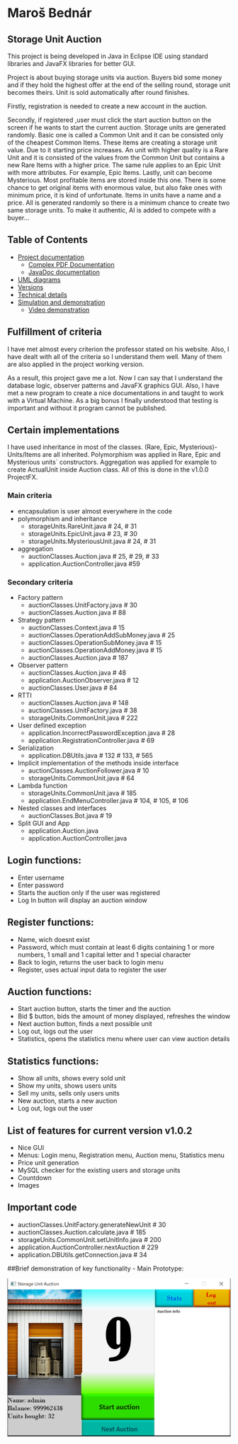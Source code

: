 ﻿# Maroš Bednár

## Storage Unit Auction
This project is being developed in Java in Eclipse IDE using standard libraries and JavaFX libraries for better GUI.

Project is about buying storage units via auction. Buyers bid some money and if they hold the highest offer at the end of the selling round, storage unit becomes theirs. Unit is sold automatically after round finishes.

Firstly, registration is needed to create a new account in the auction.

Secondly, if registered ,user must click the start auction button on the screen if he wants to start the current auction. Storage units are generated randomly. Basic one is called a Common Unit and it can be consisted only of the cheapest Common Items. These items are creating a storage unit value. Due to it starting price increases. An unit with higher quality is a Rare Unit and it is consisted of the values from the Common Unit but contains a new Rare Items with a higher price. The same rule applies to an Epic Unit with more attributes. For example, Epic Items. Lastly, unit can become Mysterious. Most profitable items are stored inside this one. There is some chance to get original items with enormous value, but also fake ones with minimum price, it is kind of unfortunate. Items in units have a name and a price. All is generated randomly so there is a minimum chance to create two same storage units. To make it authentic, AI is added to compete with a buyer...
## Table of Contents

* [Project documentation](Project/Documentation)
  * [Complex PDF Documentation](Project/Documentation/_book/_main.pdf)
  * [JavaDoc documentation](Project/Documentation/javadoc)
* [UML diagrams](Project/Documentation/images)
* [Versions](Project/Documentation/02_versions.md)
* [Technical details](Project/Documentation/03_tech_details.md)
* [Simulation and demonstration](Project/Documentation/04_simulation_and_demonstration.md)  
  * [Video demonstration](Project/Documentation/04_simulation_and_demonstration.md)

## Fulfillment of criteria

I have met almost every criterion the professor stated on his website. Also, I have dealt with all of the criteria so I understand them well. Many of them are also applied in the project working version. 

As a result, this project gave me a lot. Now I can say that I understand the database logic, observer patterns and JavaFX graphics GUI. Also, I have met a new program to create a nice documentations in and taught to work with a Virtual Machine. As a big bonus I finally understood that testing is important and without it program cannot be published.

## Certain implementations

I have used inheritance in most of the classes. (Rare, Epic, Mysterious)-Units/Items are all inherited. Polymorphism was applied in Rare, Epic and Mysterious units´ constructors. Aggregation was applied for example to create ActualUnit inside Auction class. All of this is done in the v1.0.0 ProjectFX.

### Main criteria

* encapsulation is user almost everywhere in the code
* polymorphism and inheritance
  * storageUnits.RareUnit.java # 24, # 31
  * storageUnits.EpicUnit.java # 23, # 30
  * storageUnits.MysteriousUnit.java # 24, # 31 
* aggregation
  * auctionClasses.Auction.java # 25, # 29, # 33
  * application.AuctionController.java #59


### Secondary criteria

* Factory pattern
  * auctionClasses.UnitFactory.java # 30
  * auctionClasses.Auction.java # 88
* Strategy pattern
  * auctionClasses.Context.java # 15
  * auctionClasses.OperationAddSubMoney.java # 25
  * auctionClasses.OperationSubMoney.java # 15
  * auctionClasses.OperationAddMoney.java # 15
  * auctionClasses.Auction.java # 187
* Observer pattern
  * auctionClasses.Auction.java # 48
  * application.AuctionObserver.java # 12
  * auctionClasses.User.java # 84
* RTTI
  * auctionClasses.Auction.java # 148
  * auctionClasses.UnitFactory.java # 38
  * storageUnits.CommonUnit.java # 222
* User defined exception
  * application.IncorrectPasswordException.java # 28
  * application.RegistrationController.java # 69
* Serialization
  * application.DBUtils.java # 132 # 133, # 565
* Implicit implementation of the methods inside interface
  * auctionClasses.AuctionFollower.java # 10
  * storageUnits.CommonUnit.java # 64
* Lambda function
  * storageUnits.CommonUnit.java # 185
  * application.EndMenuController.java # 104, # 105, # 106 
* Nested classes and interfaces
  * auctionClasses.Bot.java # 19
* Split GUI and App
  * application.Auction.java 
  * application.AuctionController.java

## Login functions:

-   Enter username
-   Enter password
-   Starts the auction only if the user was registered
-   Log In button will display an auction window

## Register functions:

-   Name, wich doesnt exist
-   Password, which must contain at least 6 digits containing 1 or
    more numbers, 1 small and 1 capital letter and 1 special character
-   Back to login, returns the user back to login menu
-   Register, uses actual input data to register the user

## Auction functions:

-   Start auction button, starts the timer and the auction
-   Bid \$ button, bids the amount of money displayed, refreshes the
    window
-   Next auction button, finds a next possible unit
-   Log out, logs out the user
-   Statistics, opens the statistics menu where user can view auction details

## Statistics functions:

-   Show all units, shows every sold unit
-   Show my units, shows users units
-   Sell my units, sells only users units
-   New auction, starts a new auction
-   Log out, logs out the user

## List of features for current version v1.0.2

-   Nice GUI
-   Menus: Login menu, Registration menu, Auction menu, Statistics menu
-   Price unit generation
-   MySQL checker for the existing users and storage units
-   Countdown
-   Images

## Important code

* auctionClasses.UnitFactory.generateNewUnit # 30
* auctionClasses.Auction.calculate.java # 185
* storageUnits.CommonUnit.setUnitInfo.java # 200
* application.AuctionController.nextAuction # 229
* application.DBUtils.getConnection.java # 34

##Brief demonstration of key functionality - Main Prototype:

![Demonstration](Project/Documentation/images/auction_picture.png)
